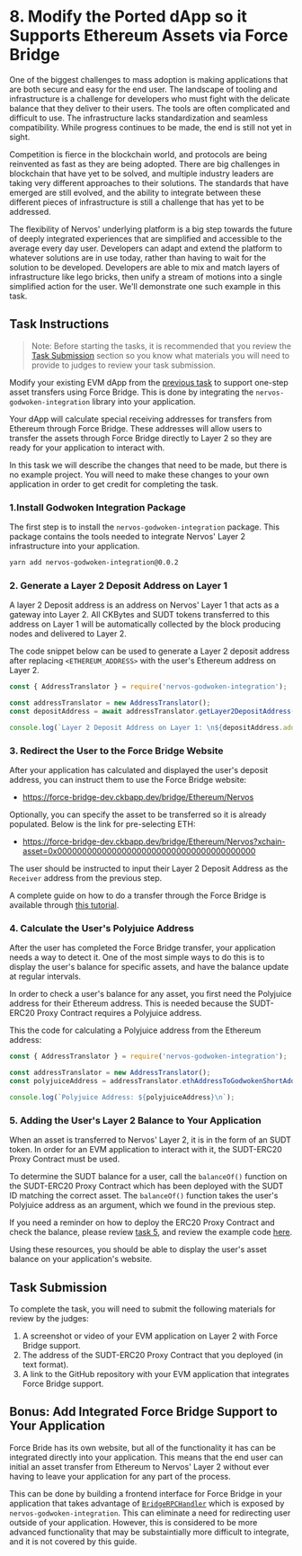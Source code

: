 # 8. Modify the Ported dApp so it Supports Ethereum Assets via Force Bridge

One of the biggest challenges to mass adoption is making applications that are both secure and easy for the end user. The landscape of tooling and infrastructure is a challenge for developers who must fight with the delicate balance that they deliver to their users. The tools are often complicated and difficult to use. The infrastructure lacks standardization and seamless compatibility. While progress continues to be made, the end is still not yet in sight.

Competition is fierce in the blockchain world, and protocols are being reinvented as fast as they are being adopted. There are big challenges in blockchain that have yet to be solved, and multiple industry leaders are taking very different approaches to their solutions. The standards that have emerged are still evolved, and the ability to integrate between these different pieces of infrastructure is still a challenge that has yet to be addressed.

The flexibility of Nervos' underlying platform is a big step towards the future of deeply integrated experiences that are simplified and accessible to the average every day user. Developers can adapt and extend the platform to whatever solutions are in use today, rather than having to wait for the solution to be developed. Developers are able to mix and match layers of infrastructure like lego bricks, then unify a stream of motions into a single simplified action for the user. We'll demonstrate one such example in this task.

## Task Instructions

> Note: Before starting the tasks, it is recommended that you review the [Task Submission](#task-submission) section so you know what materials you will need to provide to judges to review your task submission.

Modify your existing EVM dApp from the [previous task](./7.port.eth.dapp.md) to support one-step asset transfers using Force Bridge. This is done by integrating the `nervos-godwoken-integration` library into your application.

Your dApp will calculate special receiving addresses for transfers from Ethereum through Force Bridge. These addresses will allow users to transfer the assets through Force Bridge directly to Layer 2 so they are ready for your application to interact with.

In this task we will describe the changes that need to be made, but there is no example project. You will need to make these changes to your own application in order to get credit for completing the task.

### 1.Install Godwoken Integration Package

The first step is to install the `nervos-godwoken-integration` package. This package contains the tools needed to integrate Nervos' Layer 2 infrastructure into your application.

```sh
yarn add nervos-godwoken-integration@0.0.2
```

### 2. Generate a Layer 2 Deposit Address on Layer 1

A layer 2 Deposit address is an address on Nervos' Layer 1 that acts as a gateway into Layer 2. All CKBytes and SUDT tokens transferred to this address on Layer 1 will be automatically collected by the block producing nodes and delivered to Layer 2.

The code snippet below can be used to generate a Layer 2 deposit address after replacing `<ETHEREUM_ADDRESS>` with the user's Ethereum address on Layer 2.

```js
const { AddressTranslator } = require('nervos-godwoken-integration');

const addressTranslator = new AddressTranslator();
const depositAddress = await addressTranslator.getLayer2DepositAddress(web3, <ETHEREUM_ADDRESS>);

console.log(`Layer 2 Deposit Address on Layer 1: \n${depositAddress.addressString}`);
```

### 3. Redirect the User to the Force Bridge Website

After your application has calculated and displayed the user's deposit address, you can instruct them to use the Force Bridge website:

- https://force-bridge-dev.ckbapp.dev/bridge/Ethereum/Nervos

Optionally, you can specify the asset to be transferred so it is already populated. Below is the link for pre-selecting ETH:

- https://force-bridge-dev.ckbapp.dev/bridge/Ethereum/Nervos?xchain-asset=0x0000000000000000000000000000000000000000

The user should be instructed to input their Layer 2 Deposit Address as the `Receiver` address from the previous step.

A complete guide on how to do a transfer through the Force Bridge is available through [this tutorial](https://github.com/Kuzirashi/gw-gitcoin-instruction/blob/master/src/tasks/6.use.force.bridge.to.deposit.md#3-initiate-a-force-bridge-transfer).

### 4. Calculate the User's Polyjuice Address

After the user has completed the Force Bridge transfer, your application needs a way to detect it. One of the most simple ways to do this is to display the user's balance for specific assets, and have the balance update at regular intervals.

In order to check a user's balance for any asset, you first need the Polyjuice address for their Ethereum address. This is needed because the SUDT-ERC20 Proxy Contract requires a Polyjuice address.

This the code for calculating a Polyjuice address from the Ethereum address:

```js
const { AddressTranslator } = require('nervos-godwoken-integration');

const addressTranslator = new AddressTranslator();
const polyjuiceAddress = addressTranslator.ethAddressToGodwokenShortAddress(ETHEREUM_ADDRESS);

console.log(`Polyjuice Address: ${polyjuiceAddress}\n`);
```

### 5. Adding the User's Layer 2 Balance to Your Application

When an asset is transferred to Nervos' Layer 2, it is in the form of an SUDT token. In order for an EVM application to interact with it, the SUDT-ERC20 Proxy Contract must be used.

To determine the SUDT balance for a user, call the `balanceOf()` function on the SUDT-ERC20 Proxy Contract which has been deployed with the SUDT ID matching the correct asset. The `balanceOf()` function takes the user's Polyjuice address as an argument, which we found in the previous step.

If you need a reminder on how to deploy the ERC20 Proxy Contract and check the balance, please review [task 5](./5.deploy.erc20.proxy.contract.md), and review the example code [here](../examples/5-erc20-proxy/check-sudt-balance.js).

Using these resources, you should be able to display the user's asset balance on your application's website.

## Task Submission

To complete the task, you will need to submit the following materials for review by the judges:

1. A screenshot or video of your EVM application on Layer 2 with Force Bridge support.
2. The address of the SUDT-ERC20 Proxy Contract that you deployed (in text format).
3. A link to the GitHub repository with your EVM application that integrates Force Bridge support.

## Bonus: Add Integrated Force Bridge Support to Your Application

Force Bride has its own website, but all of the functionality it has can be integrated directly into your application. This means that the end user can initial an asset transfer from Ethereum to Nervos' Layer 2 without ever having to leave your application for any part of the process.

This can be done by building a frontend interface for Force Bridge in your application that takes advantage of [`BridgeRPCHandler`](https://github.com/Roger-RumbleFish/nervos-godwoken-integration/blob/master/src/bridge/force-bridge-handler.ts) which is exposed by `nervos-godwoken-integration`. This can eliminate a need for redirecting user outside of your application. However, this is considered to be more advanced functionality that may be substaintially more difficult to integrate, and it is not covered by this guide.

